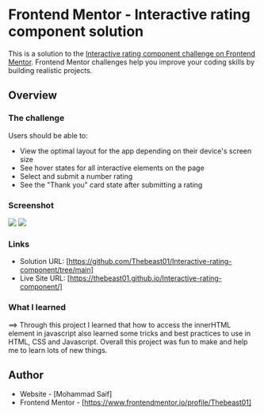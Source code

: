# Frontend Mentor - Interactive rating component solution

This is a solution to the [Interactive rating component challenge on Frontend Mentor](https://www.frontendmentor.io/challenges/interactive-rating-component-koxpeBUmI). Frontend Mentor challenges help you improve your coding skills by building realistic projects.

## Overview

### The challenge

Users should be able to:

- View the optimal layout for the app depending on their device's screen size
- See hover states for all interactive elements on the page
- Select and submit a number rating
- See the "Thank you" card state after submitting a rating

### Screenshot

![](./Screenshot/rating.png)
![](./Screenshot/rating2.png)

### Links

- Solution URL: [https://github.com/Thebeast01/Interactive-rating-component/tree/main]
- Live Site URL: [https://thebeast01.github.io/Interactive-rating-component/]

### What I learned

==> Through this project I learned that how to access the innerHTML element in javascript also learned some tricks and best practices to use in HTML, CSS and Javascript. Overall this project was fun to make and help me to learn lots of new things.

## Author

- Website - [Mohammad Saif]
- Frontend Mentor - [https://www.frontendmentor.io/profile/Thebeast01]
